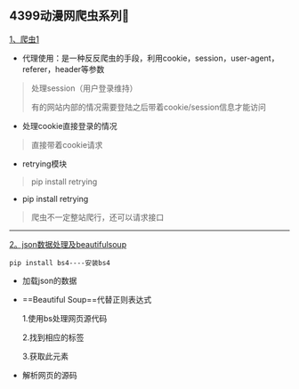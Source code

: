 4399动漫网爬虫系列🚀
--------


[1、爬虫1](https://github.com/xuyuanyyds/4399cartoon-spider/tree/main/%E7%88%AC%E8%99%AB1)

* 代理使用：是一种反反爬虫的手段，利用cookie，session，user-agent，referer，header等参数

> 处理session（用户登录维持）
>
> 有的网站内部的情况需要登陆之后带着cookie/session信息才能访问

* 处理cookie直接登录的情况

 > 直接带着cookie请求

* retrying模块

> pip install retrying

* pip install retrying

> 爬虫不一定整站爬行，还可以请求接口
-----
[2。json数据处理及beautifulsoup](https://github.com/xuyuanyyds/4399cartoon-spider/tree/main/2.json%E6%95%B0%E6%8D%AE%E5%A4%84%E7%90%86%E5%8F%8Abeautifulsoup)



```
pip install bs4----安装bs4
```

* 加载json的数据

* ==Beautiful Soup==代替正则表达式

  1.使用bs处理网页源代码

  2.找到相应的标签

  3.获取此元素

* 解析网页的源码
